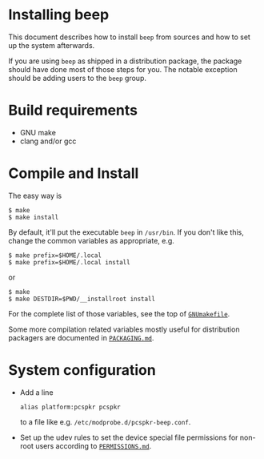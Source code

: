 Installing beep
===============

This document describes how to install `beep` from sources and how to
set up the system afterwards.

If you are using `beep` as shipped in a distribution package, the
package should have done most of those steps for you.  The notable
exception should be adding users to the `beep` group.


Build requirements
==================

  * GNU make
  * clang and/or gcc


Compile and Install
===================

The easy way is

    $ make
    $ make install

By default, it'll put the executable `beep` in `/usr/bin`.  If you
don't like this, change the common variables as appropriate, e.g.

    $ make prefix=$HOME/.local
    $ make prefix=$HOME/.local install

or

    $ make
    $ make DESTDIR=$PWD/__installroot install

For the complete list of those variables, see the top of
[`GNUmakefile`](GNUmakefile).

Some more compilation related variables mostly useful for distribution
packagers are documented in [`PACKAGING.md`](PACKAGING.md).


System configuration
====================

  * Add a line

        alias platform:pcspkr pcspkr

    to a file like e.g. `/etc/modprobe.d/pcspkr-beep.conf`.

  * Set up the udev rules to set the device special file permissions
    for non-root users according to [`PERMISSIONS.md`](PERMISSIONS.md).
